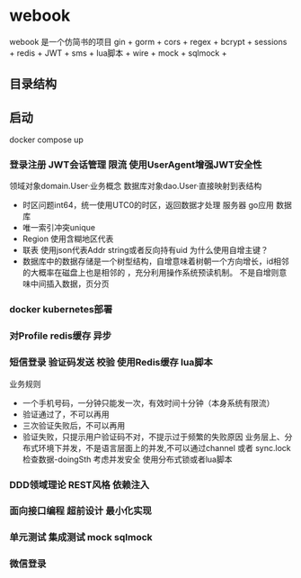 # webook
webook 是一个仿简书的项目
gin + gorm + cors + regex + bcrypt + sessions + redis + JWT + sms + lua脚本 + wire + mock + sqlmock 
+ 
## 目录结构

## 启动
docker compose up

### 登录注册 JWT会话管理 限流 使用UserAgent增强JWT安全性
领域对象domain.User·业务概念  数据库对象dao.User·直接映射到表结构
- 时区问题int64，统一使用UTC0的时区，返回数据才处理 服务器 go应用 数据库
- 唯一索引冲突unique
- Region 使用含糊地区代表
- 联表 使用json代表Addr string或者反向持有uid
为什么使用自增主键？
- 数据库中的数据存储是一个树型结构，自增意味着树朝一个方向增长，id相邻的大概率在磁盘上也是相邻的
，充分利用操作系统预读机制。
不是自增则意味中间插入数据，页分页
### docker kubernetes部署
### 对Profile redis缓存 异步
### 短信登录 验证码发送 校验 使用Redis缓存 lua脚本
业务规则
- 一个手机号码，一分钟只能发一次，有效时间十分钟（本身系统有限流）
- 验证通过了，不可以再用
- 三次验证失败后，不可以再用
- 验证失败，只提示用户验证码不对，不提示过于频繁的失败原因
业务层上、分布式环境下并发，不是语言层面上的并发,不可以通过channel 或者 sync.lock 
检查数据-doingSth 考虑并发安全
使用分布式锁或者lua脚本
### DDD领域理论  REST风格 依赖注入
### 面向接口编程 超前设计 最小化实现
### 单元测试 集成测试 mock sqlmock
### 微信登录


